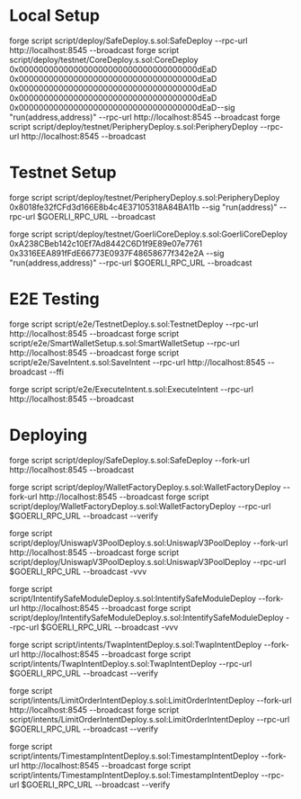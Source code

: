 # Local Setup
forge script script/deploy/SafeDeploy.s.sol:SafeDeploy --rpc-url http://localhost:8545 --broadcast
forge script script/deploy/testnet/CoreDeploy.s.sol:CoreDeploy 0x000000000000000000000000000000000000dEaD 0x000000000000000000000000000000000000dEaD 0x000000000000000000000000000000000000dEaD 0x000000000000000000000000000000000000dEaD 0x000000000000000000000000000000000000dEaD--sig "run(address,address)" --rpc-url http://localhost:8545 --broadcast
forge script script/deploy/testnet/PeripheryDeploy.s.sol:PeripheryDeploy --rpc-url http://localhost:8545 --broadcast

# Testnet Setup
forge script script/deploy/testnet/PeripheryDeploy.s.sol:PeripheryDeploy 0x8018fe32fCFd3d166E8b4c4E37105318A84BA11b --sig "run(address)" --rpc-url $GOERLI_RPC_URL --broadcast

forge script script/deploy/testnet/GoerliCoreDeploy.s.sol:GoerliCoreDeploy 0xA238CBeb142c10Ef7Ad8442C6D1f9E89e07e7761 0x3316EEA891fFdE66773E0937F48658677f342e2A --sig "run(address,address)" --rpc-url $GOERLI_RPC_URL --broadcast


# E2E Testing
forge script script/e2e/TestnetDeploy.s.sol:TestnetDeploy --rpc-url http://localhost:8545 --broadcast
forge script script/e2e/SmartWalletSetup.s.sol:SmartWalletSetup --rpc-url http://localhost:8545 --broadcast
forge script script/e2e/SaveIntent.s.sol:SaveIntent --rpc-url http://localhost:8545 --broadcast --ffi

forge script script/e2e/ExecuteIntent.s.sol:ExecuteIntent --rpc-url http://localhost:8545 --broadcast

# Deploying
forge script script/deploy/SafeDeploy.s.sol:SafeDeploy --fork-url http://localhost:8545 --broadcast

forge script script/deploy/WalletFactoryDeploy.s.sol:WalletFactoryDeploy --fork-url http://localhost:8545 --broadcast
forge script script/deploy/WalletFactoryDeploy.s.sol:WalletFactoryDeploy --rpc-url $GOERLI_RPC_URL --broadcast --verify

forge script script/deploy/UniswapV3PoolDeploy.s.sol:UniswapV3PoolDeploy --fork-url http://localhost:8545 --broadcast 
forge script script/deploy/UniswapV3PoolDeploy.s.sol:UniswapV3PoolDeploy --rpc-url $GOERLI_RPC_URL --broadcast -vvv

forge script script/IntentifySafeModuleDeploy.s.sol:IntentifySafeModuleDeploy --fork-url http://localhost:8545 --broadcast 
forge script script/deploy/IntentifySafeModuleDeploy.s.sol:IntentifySafeModuleDeploy --rpc-url $GOERLI_RPC_URL --broadcast -vvv

forge script script/intents/TwapIntentDeploy.s.sol:TwapIntentDeploy --fork-url http://localhost:8545 --broadcast 
forge script script/intents/TwapIntentDeploy.s.sol:TwapIntentDeploy --rpc-url $GOERLI_RPC_URL --broadcast --verify

forge script script/intents/LimitOrderIntentDeploy.s.sol:LimitOrderIntentDeploy --fork-url http://localhost:8545 --broadcast 
forge script script/intents/LimitOrderIntentDeploy.s.sol:LimitOrderIntentDeploy --rpc-url $GOERLI_RPC_URL --broadcast --verify

forge script script/intents/TimestampIntentDeploy.s.sol:TimestampIntentDeploy --fork-url http://localhost:8545 --broadcast forge script script/intents/TimestampIntentDeploy.s.sol:TimestampIntentDeploy --rpc-url $GOERLI_RPC_URL --broadcast --verify
